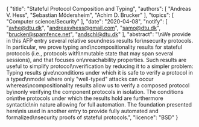 {
    "title": "Stateful Protocol Composition and Typing",
    "authors": [
        "Andreas V. Hess",
        "Sebastian Mödersheim",
        "Achim D. Brucker"
    ],
    "topics": [
        "Computer science/Security"
    ],
    "date": "2020-04-08",
    "notify": [
        "avhe@dtu.dk",
        "andreasvhess@gmail.com",
        "samo@dtu.dk",
        "brucker@spamfence.net",
        "andschl@dtu.dk"
    ],
    "abstract": "\nWe provide in this AFP entry several relative soundness results for\nsecurity protocols. In particular, we prove typing and\ncompositionality results for stateful protocols (i.e., protocols with\nmutable state that may span several sessions), and that focuses on\nreachability properties. Such results are useful to simplify protocol\nverification by reducing it to a simpler problem: Typing results give\nconditions under which it is safe to verify a protocol in a typed\nmodel where only \"well-typed\" attacks can occur whereas\ncompositionality results allow us to verify a composed protocol by\nonly verifying the component protocols in isolation. The conditions on\nthe protocols under which the results hold are furthermore syntactic\nin nature allowing for full automation. The foundation presented here\nis used in another entry to provide fully automated and formalized\nsecurity proofs of stateful protocols.",
    "licence": "BSD"
}
